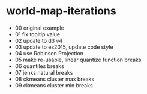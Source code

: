 # world-map-iterations

- 00 original example
- 01 fix tooltip value
- 02 update to d3 v4
- 03 update to es2015, update code style
- 04 use Robinson Projection
- 05 make re-usable, linear quantize function breaks
- 06 quantiles breaks
- 07 jenks natural breaks
- 08 ckmeans cluster max breaks
- 09 ckmeans cluster min breaks
